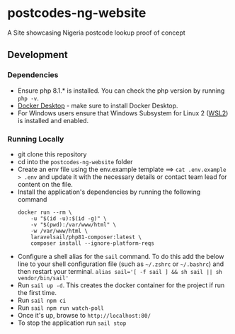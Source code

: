 # postcodes-ng-website
A Site showcasing Nigeria postcode lookup proof of concept

## Development
### Dependencies
* Ensure php 8.1.* is installed. You can check the php version by running `php -v`.
* [Docker Desktop](https://www.docker.com/products/docker-desktop) - make sure to install Docker Desktop.
* For Windows users ensure that Windows Subsystem for Linux 2 ([WSL2](https://learn.microsoft.com/en-us/windows/wsl/install)) is installed and enabled.

### Running Locally
* git clone this repository
* cd into the `postcodes-ng-website` folder
* Create an env file using the env.example template ==> `cat .env.example > .env` and update it with the necessary details or contact team lead for content on the file.
* Install the application's dependencies by running the following command
    ```shell
    docker run --rm \
        -u "$(id -u):$(id -g)" \
        -v "$(pwd):/var/www/html" \
        -w /var/www/html \
        laravelsail/php81-composer:latest \
        composer install --ignore-platform-reqs
    ```
* Configure a shell alias for the `sail` command. To do this add the below line to your shell configuration file (such as `~/.zshrc` or `~/.bashrc`) and then restart your terminal.
    `alias sail='[ -f sail ] && sh sail || sh vendor/bin/sail'`
* Run `sail up -d`. This creates the docker container for the project if run the first time.
* Run `sail npm ci`
* Run `sail npm run watch-poll`
* Once it's up, browse to `http://localhost:80/`
* To stop the application run `sail stop`